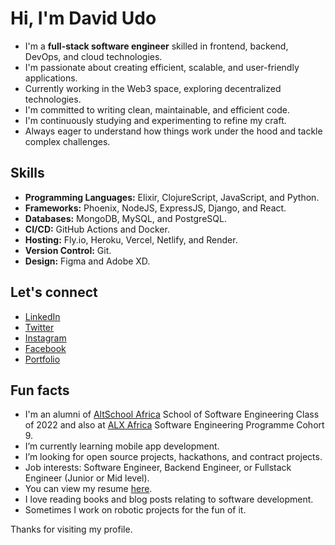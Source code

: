 # Hi, I'm David Udo

- I'm a **full-stack software engineer** skilled in frontend, backend, DevOps, and cloud technologies.
- I'm passionate about creating efficient, scalable, and user-friendly applications.
- Currently working in the Web3 space, exploring decentralized technologies.
- I'm committed to writing clean, maintainable, and efficient code.
- I'm continuously studying and experimenting to refine my craft.
- Always eager to understand how things work under the hood and tackle complex challenges.

## Skills

- **Programming Languages:** Elixir, ClojureScript, JavaScript, and Python.
- **Frameworks:** Phoenix, NodeJS, ExpressJS, Django, and React.
- **Databases:** MongoDB, MySQL, and PostgreSQL.
- **CI/CD:** GitHub Actions and Docker.
- **Hosting:** Fly.io, Heroku, Vercel, Netlify, and Render.
- **Version Control:** Git.
- **Design:** Figma and Adobe XD.

## Let's connect

- [LinkedIn](https://www.linkedin.com/in/davidudo/)
- [Twitter](https://x.com/_davidudo)
- [Instagram](https://instagram.com/_davidudo)
- [Facebook](https://web.facebook.com/profile.php?id=100051273122955)
- [Portfolio](https://davidudo.netlify.app/)

## Fun facts

- I'm an alumni of [AltSchool Africa](https://altschoolafrica.com/schools/engineering) School of Software Engineering Class of 2022 and also at [ALX Africa](https://www.alxafrica.com/software-engineering-2022) Software Engineering Programme Cohort 9.
- I’m currently learning mobile app development.
- I’m looking for open source projects, hackathons, and contract projects.
- Job interests: Software Engineer, Backend Engineer, or Fullstack Engineer (Junior or Mid level).
- You can view my resume [here](https://davidudo.netlify.app/assets/docs/davidudo.pdf).
- I love reading books and blog posts relating to software development.
- Sometimes I work on robotic projects for the fun of it.

Thanks for visiting my profile.
